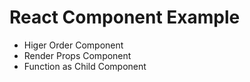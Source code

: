 # React Component Example

- Higer Order Component
- Render Props Component
- Function as Child Component
